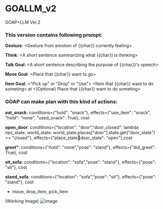 # GOALLM_v2
GOAP+LLM Ver.2

### This version contains following prompt:

  **Gesture**: <Gesture from emotion of {{char}} currently feeling>
  
  **Think**: <A short sentence summarizing what {{char}} is thinking>
  
  **Talk Goal**: <A short sentence describing the purpose of {{char}}'s speech>
  
  **Move Goal**: <Place that {{char}} want to go>
  
  **Item Goal**: <"Pick up" or "Drop" or "Use"> <Item that {{char}} want to do someting> at <(Optional) Place that {{char}} want to do someting>




### GOAP can make plan with this kind of actions:

  **eat_snack**: conditions={"hold": "snack"}, effects={"use_item": "snack", "hold": "none", "used_snack": True}, cost
  
  **open_door**: conditions={"location": "door","door_closed": lambda npc_state, world_state: world_state.places["door"].state.get("door_state") == "closed"}, effects={"place_state:door:door_state": "open"},cost

  **greet"**: conditions={"hold": "none","pose": "stand"}, effects={"did_greet": True}, cost

  **sit_sofa**: conditions={"location": "sofa","pose": "stand"}, effects={"pose": "sit"}, cost

  **stand_sofa**: conditions={"location": "sofa","pose": "sit"}, effects={"pose": "stand"}, cost

  + move, drop_item, pick_item


(Working Image)
![image](https://github.com/user-attachments/assets/90bb6956-e526-4e43-9928-aaf1e8fa4ff1)
